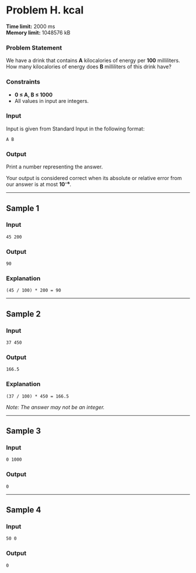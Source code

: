 # Problem H. kcal  

**Time limit:** 2000 ms  
**Memory limit:** 1048576 kB  

### Problem Statement  
We have a drink that contains **A** kilocalories of energy per **100** milliliters.  
How many kilocalories of energy does **B** milliliters of this drink have?  

### Constraints  
- **0 ≤ A, B ≤ 1000**  
- All values in input are integers.  

### Input  
Input is given from Standard Input in the following format:  

```
A B
```

### Output  
Print a number representing the answer.  

Your output is considered correct when its absolute or relative error from our answer is at most **10⁻⁶**.  

---

## Sample 1  

### **Input**  
```
45 200
```

### **Output**  
```
90
```

### **Explanation**  
```
(45 / 100) * 200 = 90
```

---

## Sample 2  

### **Input**  
```
37 450
```

### **Output**  
```
166.5
```

### **Explanation**  
```
(37 / 100) * 450 = 166.5
```
*Note: The answer may not be an integer.*

---

## Sample 3  

### **Input**  
```
0 1000
```

### **Output**  
```
0
```

---

## Sample 4  

### **Input**  
```
50 0
```

### **Output**  
```
0
```
